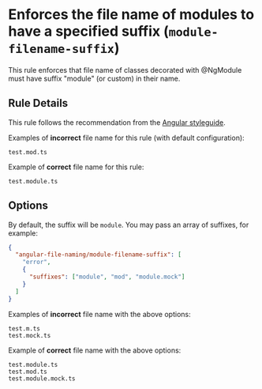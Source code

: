 # Enforces the file name of modules to have a specified suffix (`module-filename-suffix`)

This rule enforces that file name of classes decorated with @NgModule must have suffix "module" (or custom) in their name.

## Rule Details

This rule follows the recommendation from the [Angular styleguide](https://angular.io/guide/styleguide#style-02-03).

Examples of **incorrect** file name for this rule (with default configuration):

```
test.mod.ts
```

Example of **correct** file name for this rule:

```
test.module.ts
```

## Options

By default, the suffix will be `module`. You may pass an array of suffixes, for example:

```json
{
  "angular-file-naming/module-filename-suffix": [
    "error",
    {
      "suffixes": ["module", "mod", "module.mock"]
    }
  ]
}
```

Examples of **incorrect** file name with the above options:

```
test.m.ts
test.mock.ts
```

Example of **correct** file name with the above options:

```
test.module.ts
test.mod.ts
test.module.mock.ts
```
